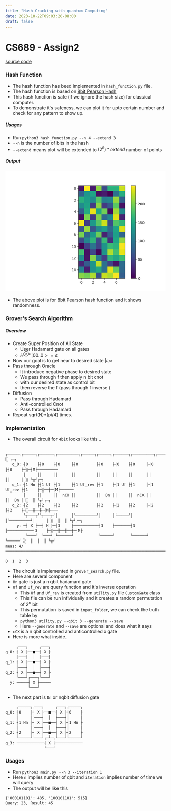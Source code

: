```yaml
---
title: "Hash Cracking with quantum Computing"
date: 2023-10-22T09:03:20-08:00
draft: false
---
```

# CS689 - Assign2
[source code](https://github.com/RupakBiswas-2304/CS689/tree/main/assignment2)

### Hash Function
- The hash function has beed implemented in `hash_function.py` file.
- The hash function is based on [8bit Pearson Hash](https://en.wikipedia.org/wiki/Pearson_hashing)
- This hash function is safe (if we ignore the hash size) for classical computer. 
- To demonstrate it's safeness, we can plot it for upto certain number and check for any pattern to show up.
##### Usages
- Run `python3 hash_function.py --n 4 --extend 3`
- `--n` is the number of bits in the hash
- `--extend` means plot will be extended to $(2^n)*extend$ number of points

##### Output
![Hash Function](/images/pearson_8bit.png)
- The above plot is for 8bit Pearson hash function and it shows randomness.

### Grover's Search Algorithm
##### Overview
- Create Super Position of All State
	- User Hadamard gate on all gates 
	- $H^{\otimes n}|00..0> = s$
- Now our goal is to get near to desired state $|\omega>$
- Pass through Oracle
	- It introduce negative phase to desired state
	- We pass through f then apply n bit cnot
	- with our desired state as control bit
	- then reverse the f (pass through f inverse )
- Diffusion 
	- Pass through Hadamard
	- Anti-controlled Cnot
	- Pass through Hadamard
- Repeat sqrt(N)*(pi/4) times.


### Implementation
- The overall circuit for `4bit` looks like this ..
```
        ┌─────┐┌─────┐┌──────┐┌─────────┐┌─────┐┌─────┐┌──────┐┌─────────┐┌─────┐ ░ ┌─┐         
   q_0: ┤0    ├┤0    ├┤0     ├┤0        ├┤0    ├┤0    ├┤0     ├┤0        ├┤0    ├─░─┤M├─────────
        │     ││     ││      ││         ││     ││     ││      ││         ││     │ ░ └╥┘┌─┐      
   q_1: ┤1 Hn ├┤1 Uf ├┤1     ├┤1 Uf_rev ├┤1    ├┤1 Uf ├┤1     ├┤1 Uf_rev ├┤1    ├─░──╫─┤M├──────
        │     ││     ││  nCX ││         ││  Dn ││     ││  nCX ││         ││  Dn │ ░  ║ └╥┘┌─┐   
   q_2: ┤2    ├┤2    ├┤2     ├┤2        ├┤2    ├┤2    ├┤2     ├┤2        ├┤2    ├─░──╫──╫─┤M├───
        └┬───┬┘└┬───┬┘│      │└─────────┘│     │└─────┘│      │└─────────┘│     │ ░  ║  ║ └╥┘┌─┐
     y: ─┤ X ├──┤ H ├─┤3     ├───────────┤3    ├───────┤3     ├───────────┤3    ├─░──╫──╫──╫─┤M├
         └───┘  └───┘ └──────┘           └─────┘       └──────┘           └─────┘ ░  ║  ║  ║ └╥┘
meas: 4/═════════════════════════════════════════════════════════════════════════════╩══╩══╩══╩═
                                                                                     0  1  2  3 
```
- The circuit is implemented in `grover_search.py` file.
- Here are several component 
- `Hn` gate is just a n qbit hadamard gate
- `Uf` and `Uf_rev` are query function and it's inverse operation
    - This `Uf` and `Uf_rev` is created from `utility.py` file `CustomGate` class
    - This file can be run infividually and it creates a random permutation of $2^n$ bit
    - This permutation is saved in `input_folder`, we can check the truth table by 
    - `python3 utility.py --qbit 3 --generate --save`
    - Here `--generate` and `--save` are optional and does what it says
- `cCX` is a n qbit controlled and anticontrolled x gate
- Here is more what inside..
```
     ┌───┐     ┌───┐
q_0: ┤ X ├──■──┤ X ├
     ├───┤  │  ├───┤
q_1: ┤ X ├──■──┤ X ├
     ├───┤  │  ├───┤
q_2: ┤ X ├──■──┤ X ├
     └───┘┌─┴─┐└───┘
  y: ─────┤ X ├─────
          └───┘     
```
- The next part is `Dn` or nqbit diffusion gate
```
     ┌─────┐┌───┐     ┌───┐┌─────┐
q_0: ┤0    ├┤ X ├──■──┤ X ├┤0    ├
     │     │├───┤  │  ├───┤│     │
q_1: ┤1 Hn ├┤ X ├──■──┤ X ├┤1 Hn ├
     │     │├───┤  │  ├───┤│     │
q_2: ┤2    ├┤ X ├──■──┤ X ├┤2    ├
     └─────┘└───┘┌─┴─┐└───┘└─────┘
q_3: ────────────┤ X ├────────────
                 └───┘            
```

### Usages
- Run `python3 main.py --n 3 --iteration 1`
- Here `n` implies number of qbit and `iteration` implies number of time we will query
- The output will be like this
```
{'000101101': 485, '100101101': 515}
Query: 23, Result: 45
```
